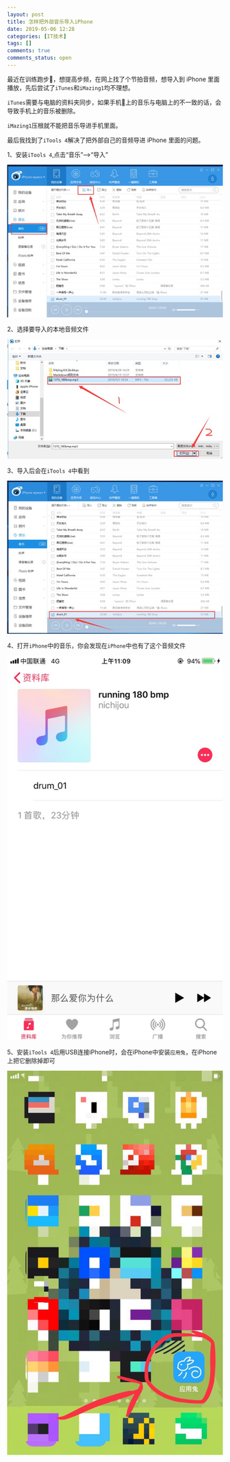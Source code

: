 ```yaml
---
layout: post
title: 怎样把外部音乐导入iPhone
date: 2019-05-06 12:28
categories: [IT技术]
tags: []
comments: true
comments_status: open
---
```


最近在训练跑步🏃，想提高步频，在网上找了个节拍音频，想导入到 iPhone 里面播放，先后尝试了`iTunes`和`iMazing1`均不理想。

`iTunes`需要与电脑的资料夹同步，如果手机📱上的音乐与电脑上的不一致的话，会导致手机上的音乐被删除。

`iMazing1`压根就不能把音乐导进手机里面。

最后我找到了`iTools 4`解决了把外部自己的音频导进 iPhone 里面的问题。

1、安装`iTools 4`,点击“音乐”-->“导入”

![](/assets/20190506/1.jpg)

2、选择要导入的本地音频文件

![](/assets/20190506/2.jpg)

3、导入后会在`iTools 4`中看到

![](/assets/20190506/3.jpg)

4、打开`iPhone`中的音乐，你会发现在`iPhone`中也有了这个音频文件

![](/assets/20190506/4.jpg)

5、安装`iTools 4`后用USB连接iPhone时，会在iPhone中安装`应用兔`，在iPhone上把它删除掉即可

![](/assets/20190506/5.jpg)
